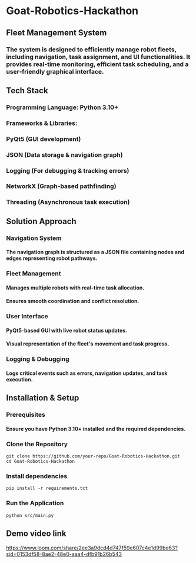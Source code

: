 # Goat-Robotics-Hackathon

## Fleet Management System
### The system is designed to efficiently manage robot fleets, including navigation, task assignment, and UI functionalities. It provides real-time monitoring, efficient task scheduling, and a user-friendly graphical interface.

## Tech Stack
### Programming Language: Python 3.10+
### Frameworks & Libraries:
### PyQt5 (GUI development)
### JSON (Data storage & navigation graph)
### Logging (For debugging & tracking errors)
### NetworkX (Graph-based pathfinding)
### Threading (Asynchronous task execution)

## Solution Approach
### Navigation System
#### The navigation graph is structured as a JSON file containing nodes and edges representing robot pathways.
### Fleet Management
#### Manages multiple robots with real-time task allocation.
#### Ensures smooth coordination and conflict resolution.
### User Interface
#### PyQt5-based GUI with live robot status updates.
#### Visual representation of the fleet's movement and task progress.
### Logging & Debugging
#### Logs critical events such as errors, navigation updates, and task execution.


## Installation & Setup
### Prerequisites
#### Ensure you have Python 3.10+ installed and the required dependencies.

### Clone the Repository
```
git clone https://github.com/your-repo/Goat-Robotics-Hackathon.git
cd Goat-Robotics-Hackathon
```
### Install dependencies
```
pip install -r requirements.txt
```
### Run the Application
```
python src/main.py
```

## Demo video link
https://www.loom.com/share/2ee3a9dcd4d747f59e607c4e1d99be63?sid=0153df58-8ae2-48e0-aaa4-dfb91b26b543
